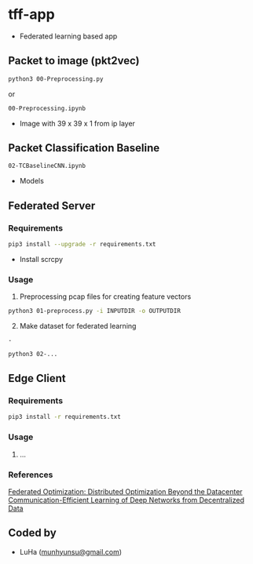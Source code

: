 # tff-app
- Federated learning based app

## Packet to image (pkt2vec)
  ```bash
  python3 00-Preprocessing.py
  ```
  or
  ```bash
  00-Preprocessing.ipynb
  ```
  - Image with 39 x 39 x 1 from ip layer  


## Packet Classification Baseline
  ```bash
  02-TCBaselineCNN.ipynb
  ```

  - Models
  
    


## Federated Server

### Requirements
  ```bash
  pip3 install --upgrade -r requirements.txt
  ```

  - Install scrcpy


### Usage
  1. Preprocessing pcap files for creating feature vectors

  ```bash
  python3 01-preprocess.py -i INPUTDIR -o OUTPUTDIR
  ```

  2. Make dataset for federated learning
    
    - 

  ```bash
  python3 02-...
  ```



## Edge Client

### Requirements
  ```bash
  pip3 install -r requirements.txt
  ```

### Usage
  1. ...


### References
[Federated Optimization: Distributed Optimization Beyond the Datacenter](https://research.google/pubs/pub44310/)
[Communication-Efficient Learning of Deep Networks from Decentralized Data
](https://research.google/pubs/pub44822/)

## Coded by
- LuHa (munhyunsu@gmail.com)


